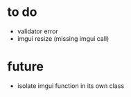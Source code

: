 # to do
- validator error
- imgui resize (missing imgui call)

# future
- isolate imgui function in its own class
